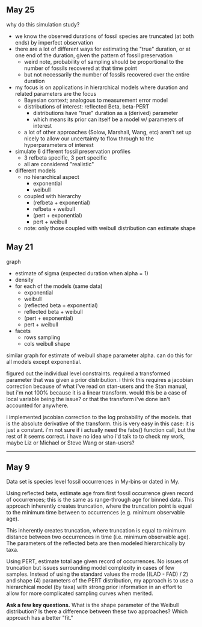May 25
------

why do this simulation study?

- we know the observed durations of fossil species are truncated (at both ends) by imperfect observation
- there are a lot of different ways for estimating the "true" duration, or at one end of the duration, given the pattern of fossil preservation
  - weird note, probability of sampling should be proportional to the number of
    fossils recovered at that time point
  - but not necessarily the number of fossils recovered over the entire duration
- my focus is on applications in hierarchical models where duration and related parameters are the focus
  - Bayesian context; analogous to measurement error model
  - distributions of interest: reflected Beta, beta-PERT
    - distributions have "true" duration as a (derived) parameter
    - which means its prior can itself be a model w/ parameters of interest
  - a lot of other approaches (Solow, Marshall, Wang, etc) aren't set up nicely to allow our uncertainty to flow through to the hyperparameters of interest
- simulate 6 different fossil preservation profiles
  - 3 refbeta specific, 3 pert specific
  - all are considered "realistic"
- different models
  - no hierarchical aspect
    - exponential
    - weibull
  - coupled with hierarchy
    - (refbeta + exponential) 
    - refbeta + weibull
    - (pert + exponential) 
    - pert + weibull
  - note: only those coupled with weibull distribution can estimate shape



May 21
------


graph

- estimate of sigma (expected duration when alpha = 1)
- density
- for each of the models (same data)
  - exponential
  - weibull
  - (reflected beta + exponential)
  - reflected beta + weibull
  - (pert + exponential)
  - pert + weibull
- facets 
  - rows sampling
  - cols weibull shape


similar graph for estimate of weibull shape parameter alpha. can do this for all models except exponential.

figured out the individual level constraints. required a transformed parameter
that was given a prior distribution. i think this requires a jacobian correction
because of what i've read on stan-users and the Stan manual, but i'm not 100%
because it is a linear transform. would this be a case of local variable being
the issue? or that the transform i've done isn't accounted for anywhere.

i implemented jacobian correction to the log probability of the models. that is
the absolute derivative of the transform. this is very easy in this case: it is
just a constant. i'm not sure if i actually need the fabs() function call, but
the rest of it seems correct. i have no idea who i'd talk to to check my work,
maybe Liz or Michael or Steve Wang or stan-users?



******

May 9
-----

Data set is species level fossil occurrences in My-bins or dated in My.

Using reflected beta, estimate age from first fossil occurrence given record of occurrences; this is the same as range-through age for binned data. This approach inherently creates truncation, where the truncation point is equal to the minimum time between to occurrences (e.g. minimum observable age).

This inherently creates truncation, where truncation is equal to minimum distance between two occurrences in time (i.e. minimum observable age). The parameters of the reflected beta are then modeled hierarchically by taxa.

Using PERT, estimate total age given record of occurrences. No issues of truncation but issues surrounding model complexity in cases of few samples. Instead of using the standard values the mode ((LAD - FAD) / 2) and shape (4) parameters of the PERT distribution, my approach is to use a hierarchical model (by taxa) with strong prior information in an effort to allow for more complicated sampling curves when merited.

**Ask a few key questions.** What is the shape parameter of the Weibull distribution? Is there a difference between these two approaches? Which approach has a better "fit."
